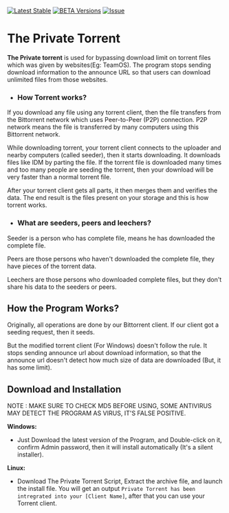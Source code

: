 [![Latest Stable](https://img.shields.io/github/downloads/biltudas1/the-private-torrent/total.svg?color=brightgreen&style=for-the-badge)](https://github.com/BiltuDas1/the-private-torrent/releases/latest)
[![BETA Versions](https://img.shields.io/badge/Downloads-BETA-critical?style=for-the-badge)](https://github.com/BiltuDas1/the-private-torrent/releases)
[![Issue](https://img.shields.io/badge/Create-Issue-red?style=for-the-badge)](https://github.com/BiltuDas1/the-private-torrent/issues)
# The Private Torrent
**The Private torrent** is used for bypassing download limit on torrent files which was given by websites(Eg: TeamOS). The program stops sending download information to the announce URL so that users can download unlimited files from those websites.

* ### How Torrent works?
If you download any file using any torrent client, then the file transfers from the Bittorrent network which uses Peer-to-Peer (P2P) connection. P2P network means the file is transferred by many computers using this Bittorrent network.

While downloading torrent, your torrent client connects to the uploader and nearby computers (called seeder), then it starts downloading. It downloads files like IDM by parting the file. If the torrent file is downloaded many times and too many people are seeding the torrent, then your download will be very faster than a normal torrent file.

After your torrent client gets all parts, it then merges them and verifies the data. The end result is the files present on your storage and this is how torrent works.

* ### What are seeders, peers and leechers?  
Seeder is a person who has complete file, means he has downloaded the complete file.

Peers are those persons who haven't downloaded the complete file, they have pieces of the torrent data.

Leechers are those persons who downloaded complete files, but they don't share his data to the seeders or peers.

## How the Program Works?  
Originally, all operations are done by our Bittorrent client. If our client got a seeding request, then it seeds.

But the modified torrent client (For Windows) doesn't follow the rule. It stops sending announce url about download information, so that the announce url doesn't detect how much size of data are downloaded (But, it has some limit).

## Download and Installation

NOTE : MAKE SURE TO CHECK MD5 BEFORE USING, SOME ANTIVIRUS MAY DETECT THE PROGRAM AS VIRUS, IT'S FALSE POSITIVE.

**Windows:**
* Just Download the latest version of the Program, and Double-click on it, confirm Admin password, then it will install automatically (It's a silent installer).

**Linux:**
* Download The Private Torrent Script, Extract the archive file, and launch the install file. You will get an output `` Private Torrent has been intregrated into your [Client Name] ``, after that you can use your Torrent client.
